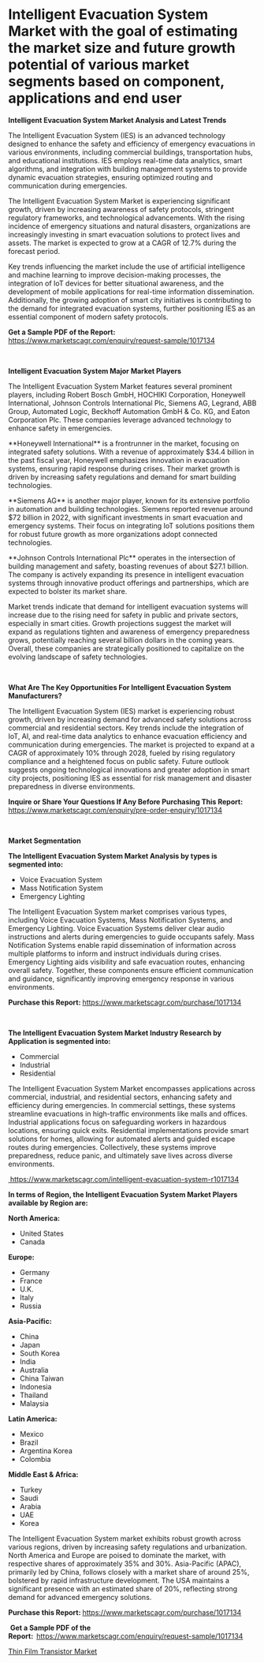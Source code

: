 <p><h1>Intelligent Evacuation System Market with the goal of estimating the market size and future growth potential of various market segments based on component, applications and end user</h1></p><p><strong>Intelligent Evacuation System Market Analysis and Latest Trends</strong></p>
<p><p>The Intelligent Evacuation System (IES) is an advanced technology designed to enhance the safety and efficiency of emergency evacuations in various environments, including commercial buildings, transportation hubs, and educational institutions. IES employs real-time data analytics, smart algorithms, and integration with building management systems to provide dynamic evacuation strategies, ensuring optimized routing and communication during emergencies.</p><p>The Intelligent Evacuation System Market is experiencing significant growth, driven by increasing awareness of safety protocols, stringent regulatory frameworks, and technological advancements. With the rising incidence of emergency situations and natural disasters, organizations are increasingly investing in smart evacuation solutions to protect lives and assets. The market is expected to grow at a CAGR of 12.7% during the forecast period.</p><p>Key trends influencing the market include the use of artificial intelligence and machine learning to improve decision-making processes, the integration of IoT devices for better situational awareness, and the development of mobile applications for real-time information dissemination. Additionally, the growing adoption of smart city initiatives is contributing to the demand for integrated evacuation systems, further positioning IES as an essential component of modern safety protocols.</p></p>
<p><strong>Get a Sample PDF of the Report:&nbsp;</strong> <a href="https://www.marketscagr.com/enquiry/request-sample/1017134?utm_campaign=2202&utm_medium=2&utm_source=Github&utm_content=ia&utm_term=11022025&utm_id=intelligent-evacuation-system">https://www.marketscagr.com/enquiry/request-sample/1017134</a></p>
<p>&nbsp;</p>
<p><strong>Intelligent Evacuation System Major Market Players</strong></p>
<p><p>The Intelligent Evacuation System Market features several prominent players, including Robert Bosch GmbH, HOCHIKI Corporation, Honeywell International, Johnson Controls International Plc, Siemens AG, Legrand, ABB Group, Automated Logic, Beckhoff Automation GmbH & Co. KG, and Eaton Corporation Plc. These companies leverage advanced technology to enhance safety in emergencies.</p><p>**Honeywell International** is a frontrunner in the market, focusing on integrated safety solutions. With a revenue of approximately $34.4 billion in the past fiscal year, Honeywell emphasizes innovation in evacuation systems, ensuring rapid response during crises. Their market growth is driven by increasing safety regulations and demand for smart building technologies.</p><p>**Siemens AG** is another major player, known for its extensive portfolio in automation and building technologies. Siemens reported revenue around $72 billion in 2022, with significant investments in smart evacuation and emergency systems. Their focus on integrating IoT solutions positions them for robust future growth as more organizations adopt connected technologies.</p><p>**Johnson Controls International Plc** operates in the intersection of building management and safety, boasting revenues of about $27.1 billion. The company is actively expanding its presence in intelligent evacuation systems through innovative product offerings and partnerships, which are expected to bolster its market share.</p><p>Market trends indicate that demand for intelligent evacuation systems will increase due to the rising need for safety in public and private sectors, especially in smart cities. Growth projections suggest the market will expand as regulations tighten and awareness of emergency preparedness grows, potentially reaching several billion dollars in the coming years. Overall, these companies are strategically positioned to capitalize on the evolving landscape of safety technologies.</p></p>
<p>&nbsp;</p>
<p><strong>What Are The Key Opportunities For Intelligent Evacuation System Manufacturers?</strong></p>
<p><p>The Intelligent Evacuation System (IES) market is experiencing robust growth, driven by increasing demand for advanced safety solutions across commercial and residential sectors. Key trends include the integration of IoT, AI, and real-time data analytics to enhance evacuation efficiency and communication during emergencies. The market is projected to expand at a CAGR of approximately 10% through 2028, fueled by rising regulatory compliance and a heightened focus on public safety. Future outlook suggests ongoing technological innovations and greater adoption in smart city projects, positioning IES as essential for risk management and disaster preparedness in diverse environments.</p></p>
<p><strong>Inquire or Share Your Questions If Any Before Purchasing This Report:</strong> <a href="https://www.marketscagr.com/enquiry/pre-order-enquiry/1017134?utm_campaign=2202&utm_medium=2&utm_source=Github&utm_content=ia&utm_term=11022025&utm_id=intelligent-evacuation-system">https://www.marketscagr.com/enquiry/pre-order-enquiry/1017134</a></p>
<p>&nbsp;</p>
<p><strong>Market Segmentation</strong></p>
<p><strong>The Intelligent Evacuation System Market Analysis by types is segmented into:</strong></p>
<p><ul><li>Voice Evacuation System</li><li>Mass Notification System</li><li>Emergency Lighting</li></ul></p>
<p><p>The Intelligent Evacuation System market comprises various types, including Voice Evacuation Systems, Mass Notification Systems, and Emergency Lighting. Voice Evacuation Systems deliver clear audio instructions and alerts during emergencies to guide occupants safely. Mass Notification Systems enable rapid dissemination of information across multiple platforms to inform and instruct individuals during crises. Emergency Lighting aids visibility and safe evacuation routes, enhancing overall safety. Together, these components ensure efficient communication and guidance, significantly improving emergency response in various environments.</p></p>
<p><strong>Purchase this Report:&nbsp;</strong><a href="https://www.marketscagr.com/purchase/1017134?utm_campaign=2202&utm_medium=2&utm_source=Github&utm_content=ia&utm_term=11022025&utm_id=intelligent-evacuation-system">https://www.marketscagr.com/purchase/1017134</a></p>
<p>&nbsp;</p>
<p><strong>The Intelligent Evacuation System Market Industry Research by Application is segmented into:</strong></p>
<p><ul><li>Commercial</li><li>Industrial</li><li>Residential</li></ul></p>
<p><p>The Intelligent Evacuation System Market encompasses applications across commercial, industrial, and residential sectors, enhancing safety and efficiency during emergencies. In commercial settings, these systems streamline evacuations in high-traffic environments like malls and offices. Industrial applications focus on safeguarding workers in hazardous locations, ensuring quick exits. Residential implementations provide smart solutions for homes, allowing for automated alerts and guided escape routes during emergencies. Collectively, these systems improve preparedness, reduce panic, and ultimately save lives across diverse environments.</p></p>
<p><a href="https://www.marketscagr.com/intelligent-evacuation-system-r1017134?utm_campaign=2202&utm_medium=2&utm_source=Github&utm_content=ia&utm_term=11022025&utm_id=intelligent-evacuation-system">&nbsp;https://www.marketscagr.com/intelligent-evacuation-system-r1017134</a></p>
<p><strong>In terms of Region, the Intelligent Evacuation System Market Players available by Region are:</strong></p>
<p>
    <p> <strong> North America: </strong>
        <ul>
            <li>United States</li>
            <li>Canada</li>
        </ul>
        </p> 
    <p> <strong> Europe: </strong>
        <ul>
            <li>Germany</li>
            <li>France</li>
            <li>U.K.</li>
            <li>Italy</li>
            <li>Russia</li>
        </ul>
        </p> 
    <p> <strong> Asia-Pacific: </strong>
        <ul>
            <li>China</li>
            <li>Japan</li>
            <li>South Korea</li>
            <li>India</li>
            <li>Australia</li>
            <li>China Taiwan</li>
            <li>Indonesia</li>
            <li>Thailand</li>
            <li>Malaysia</li>
        </ul>
        </p> 
    <p> <strong> Latin America: </strong>
        <ul>
            <li>Mexico</li>
            <li>Brazil</li>
            <li>Argentina Korea</li>
            <li>Colombia</li>
        </ul>
        </p> 
    <p> <strong> Middle East & Africa: </strong>
        <ul>
            <li>Turkey</li>
            <li>Saudi</li>
            <li>Arabia</li>
            <li>UAE</li>
            <li>Korea</li>
        </ul>
    </p>
    </p>
<p><p>The Intelligent Evacuation System market exhibits robust growth across various regions, driven by increasing safety regulations and urbanization. North America and Europe are poised to dominate the market, with respective shares of approximately 35% and 30%. Asia-Pacific (APAC), primarily led by China, follows closely with a market share of around 25%, bolstered by rapid infrastructure development. The USA maintains a significant presence with an estimated share of 20%, reflecting strong demand for advanced emergency solutions.</p></p>
<p><strong>Purchase this Report: </strong><a href="https://www.marketscagr.com/purchase/1017134?utm_campaign=2202&utm_medium=2&utm_source=Github&utm_content=ia&utm_term=11022025&utm_id=intelligent-evacuation-system">https://www.marketscagr.com/purchase/1017134</a></p>
<p>&nbsp;<strong>Get a Sample PDF of the Report:&nbsp;&nbsp;</strong><a href="https://www.marketscagr.com/enquiry/request-sample/1017134?utm_campaign=2202&utm_medium=2&utm_source=Github&utm_content=ia&utm_term=11022025&utm_id=intelligent-evacuation-system">https://www.marketscagr.com/enquiry/request-sample/1017134</a></p>
<p><strong></strong></p>
<p><p><a href="https://github.com/lindaopodray/Market-Research-Report-List-1/blob/main/thin-film-transistor-market.md?utm_campaign=2202&utm_medium=2&utm_source=Github&utm_content=ia&utm_term=11022025&utm_id=intelligent-evacuation-system">Thin Film Transistor Market</a></p></p>